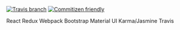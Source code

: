 [![Travis branch](https://img.shields.io/travis/sreerampr/react-yeoman-generator/webpack.svg)]()
[![Commitizen friendly](https://img.shields.io/badge/commitizen-friendly-brightgreen.svg)](http://commitizen.github.io/cz-cli/)

React
Redux
Webpack
Bootstrap
Material UI
Karma/Jasmine
Travis
